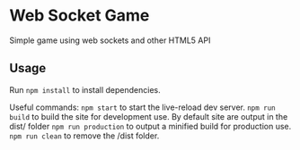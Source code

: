 # Web Socket Game

Simple game using web sockets and other HTML5 API

## Usage

Run ```npm install``` to install dependencies.

Useful commands:
```npm start``` to start the live-reload dev server.
```npm run build``` to build the site for development use. By default site are output in the dist/ folder
```npm run production``` to output a minified build for production use.
```npm run clean``` to remove the /dist folder.